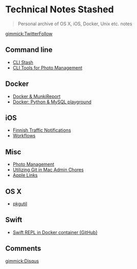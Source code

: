 Technical Notes Stashed
=======================

> Personal archive of OS X, iOS, Docker, Unix etc. notes

[gimmick:TwitterFollow](@fatmrcrab)

Command line
------------

* [CLI Stash](./md/tricks.md)
* [CLI Tools for Photo Management](./md/clitools_for_photo_management.md)

Docker
------

* [Docker & MunkiReport](./md/docker-toolbox-munkireport.md)
* [Docker: Python & MySQL playground](https://github.com/jlehikoinen/mysql-playground)

iOS
---

* [Finnish Traffic Notifications](./md/traffic.md)
* [Workflows](./md/workflow_app.md)

Misc
----

* [Photo Management](./md/photo_management.md)
* [Utilizing Git in Mac Admin Chores](./md/utilizing_git_admin_chores.md)
* [Apple Links](./md/apple_links.md)

OS X
----

* [pkgutil](./md/pkgutil.md)

Swift
-----

* [Swift REPL in Docker container (GitHub)](https://github.com/jlehikoinen/swift-repl)

Comments
--------

[gimmick:Disqus](trrt)
